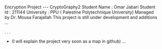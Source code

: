 Encryption Project --- 
CryptoGraphy2
Student Name : Omar Jabari
Student Id : 211144
University : PPU ( Palestine Polytechnique University)
Managed by Dr: Mousa Farajallah
This project is still under development and additions ... 

.
.
.
*  (I will explain the project very soon as a map in github)  ... 
